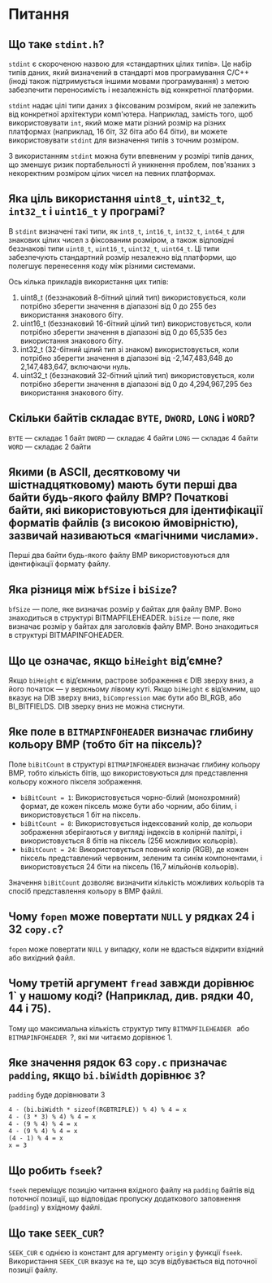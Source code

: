 # Питання

## Що таке `stdint.h`?

`stdint` є скороченою назвою для «стандартних цілих типів». Це набір типів даних, який визначений в стандарті мов програмування C/C++ (іноді також підтримується іншими мовами програмування) з метою забезпечити переносимість і незалежність від конкретної платформи.

`stdint` надає цілі типи даних з фіксованим розміром, який не залежить від конкретної архітектури комп'ютера. Наприклад, замість того, щоб використовувати `int`, який може мати різний розмір на різних платформах (наприклад, 16 біт, 32 біта або 64 біти), ви можете використовувати `stdint` для визначення типів з точним розміром.

З використанням `stdint` можна бути впевненим у розмірі типів даних, що зменшує ризик портабельності й уникнення проблем, пов'язаних з некоректним розміром цілих чисел на певних платформах.

## Яка ціль використання `uint8_t`, `uint32_t`, `int32_t` і `uint16_t` у програмі?

В `stdint` визначені такі типи, як `int8_t`, `int16_t`, `int32_t`, `int64_t` для знакових цілих чисел з фіксованим розміром, а також відповідні беззнакові типи `uint8_t`, `uint16_t`, `uint32_t`, `uint64_t`. Ці типи забезпечують стандартний розмір незалежно від платформи, що полегшує перенесення коду між різними системами.

Ось кілька прикладів використання цих типів:

1. uint8_t (беззнаковий 8-бітний цілий тип) використовується, коли потрібно зберегти значення в діапазоні від 0 до 255 без використання знакового біту.
2. uint16_t (беззнаковий 16-бітний цілий тип) використовується, коли потрібно зберегти значення в діапазоні від 0 до 65,535 без використання знакового біту.
3. int32_t (32-бітний цілий тип зі знаком) використовується, коли потрібно зберегти значення в діапазоні від -2,147,483,648 до 2,147,483,647, включаючи нуль.
4. uint32_t (беззнаковий 32-бітний цілий тип) використовується, коли потрібно зберегти значення в діапазоні від 0 до 4,294,967,295 без використання знакового біту.

## Скільки байтів складає `BYTE`, `DWORD`, `LONG` і `WORD`?

`BYTE` — складає 1 байт
`DWORD` — складає 4 байти
`LONG` — складає 4 байти
`WORD` — складає 2 байти

## Якими (в ASCII, десятковому чи шістнадцятковому) мають бути перші два байти будь-якого файлу BMP? Початкові байти, які використовуються для ідентифікації форматів файлів (з високою ймовірністю), зазвичай називаються «магічними числами».

Перші два байти будь-якого файлу BMP використовуються для ідентифікації формату файлу.

## Яка різниця між `bfSize` і `biSize`?

`bfSize` — поле, яке визначає розмір у байтах для файлу BMP. Воно знаходиться в структурі BITMAPFILEHEADER.
`biSize` — поле, яке визначає розмір у байтах для заголовків файлу BMP. Воно знаходиться в структурі BITMAPINFOHEADER.

## Що це означає, якщо `biHeight` від’ємне?

Якщо `biHeight` є від’ємним, растрове зображення є DIB зверху вниз, а його початок — у верхньому лівому куті. Якщо `biHeight` є від’ємним, що вказує на DIB зверху вниз, `biCompression` має бути або BI_RGB, або BI_BITFIELDS. DIB зверху вниз не можна стиснути.

## Яке поле в `BITMAPINFOHEADER` визначає глибину кольору BMP (тобто біт на піксель)?

Поле `biBitCount` в структурі `BITMAPINFOHEADER` визначає глибину кольору BMP, тобто кількість бітів, що використовуються для представлення кольору кожного пікселя зображення.

-   `biBitCount = 1`: Використовується чорно-білий (монохромний) формат, де кожен піксель може бути або чорним, або білим, і використовується 1 біт на піксель.
-   `biBitCount = 8`: Використовується індексований колір, де кольори зображення зберігаються у вигляді індексів в колірній палітрі, і використовується 8 бітів на піксель (256 можливих кольорів).
-   `biBitCount = 24`: Використовується повний колір (RGB), де кожен піксель представлений червоним, зеленим та синім компонентами, і використовується 24 біти на піксель (16,7 мільйонів кольорів).

Значення `biBitCount` дозволяє визначити кількість можливих кольорів та спосіб представлення кольору в BMP файлі.

## Чому `fopen` може повертати `NULL` у рядках 24 і 32 `copy.c`?

`fopen` може повертати `NULL` у випадку, коли не вдасться відкрити вхідний або вихідний файл.

## Чому третій аргумент `fread` завжди дорівнює 1` у нашому коді? (Наприклад, див. рядки 40, 44 і 75).

Тому що максимальна кількість структур типу `BITMAPFILEHEADER ` або `BITMAPINFOHEADER `?, які ми читаємо дорівнює 1.

## Яке значення рядок 63 `copy.c` призначає `padding`, якщо `bi.biWidth` дорівнює `3`?

`padding` буде дорівнювати 3

```
4 - (bi.biWidth * sizeof(RGBTRIPLE)) % 4) % 4 = x
4 - (3 * 3) % 4) % 4 = x
4 - (9 % 4) % 4 = x
4 - (9 % 4) % 4 = x
(4 - 1) % 4 = x
x = 3
```

## Що робить `fseek`?

`fseek` переміщує позицію читання вхідного файлу на `padding` байтів від поточної позиції, що відповідає пропуску додаткового заповнення (`padding`) у вхідному файлі.

## Що таке `SEEK_CUR`?

`SEEK_CUR` є однією із констант для аргументу `origin` у функції `fseek`. Використання `SEEK_CUR` вказує на те, що зсув відбувається від поточної позиції файлу.
